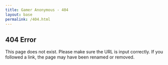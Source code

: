 ```yaml
---
title: Gamer Anonymous - 404
layout: base
permalink: /404.html
---
```

## 404 Error
This page does not exist. Please make sure the URL is input correctly. If you followed a link, the page may have been renamed or removed.